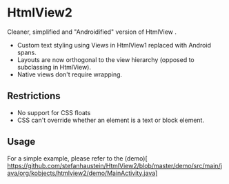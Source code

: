 # HtmlView2

Cleaner, simplified and "Androidified" version of HtmlView .

- Custom text styling using Views in HtmlView1 replaced with Android spans.
- Layouts are now orthogonal to the view hierarchy (opposed to subclassing in HtmlView).
- Native views don't require wrapping.

## Restrictions

- No support for CSS floats
- CSS can't override whether an element is a text or block element.

## Usage

For a simple example, please refer to the (demo)[
https://github.com/stefanhaustein/HtmlView2/blob/master/demo/src/main/java/org/kobjects/htmlview2/demo/MainActivity.java]

